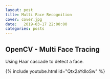 ```yaml
---
layout: post
title: Multi Face Recognition
cover: cover.jpg
date:   2019-03-17 22:00:00
categories: posts
---
```


## OpenCV - Multi Face Tracing

Using Haar cascade to detect a face. 

	
{% include youtube.html id="Qtx2aYdIoSw" %}
